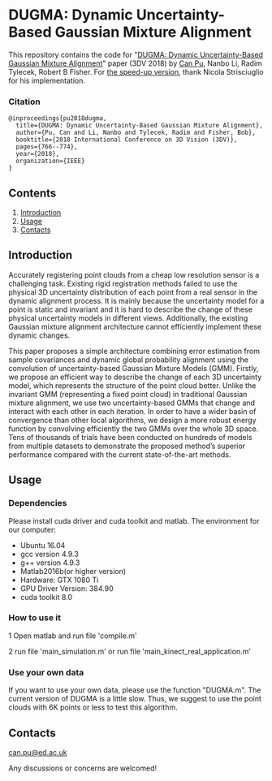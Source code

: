 # DUGMA: Dynamic Uncertainty-Based Gaussian Mixture Alignment

This repository contains the code for "[DUGMA: Dynamic Uncertainty-Based Gaussian Mixture Alignment](https://arxiv.org/abs/1803.07426)" paper (3DV 2018) by [Can Pu](https://github.com/Canpu999), Nanbo Li, Radim Tylecek, Robert B Fisher. For [the speed-up version](https://gitlab.com/nicstrisc/fast-dugma), thank Nicola Strisciuglio for his implementation. 

### Citation
```
@inproceedings{pu2018dugma,
  title={DUGMA: Dynamic Uncertainty-Based Gaussian Mixture Alignment},
  author={Pu, Can and Li, Nanbo and Tylecek, Radim and Fisher, Bob},
  booktitle={2018 International Conference on 3D Vision (3DV)},
  pages={766--774},
  year={2018},
  organization={IEEE}
}

```

## Contents

1. [Introduction](#introduction)
2. [Usage](#usage)
3. [Contacts](#contacts)

## Introduction

Accurately registering point clouds from a cheap low resolution sensor is a challenging task. Existing rigid registration methods failed to use the physical 3D uncertainty distribution of each point from a real sensor in the dynamic alignment process. It is mainly because the uncertainty model for a point is static and invariant and it is hard to describe the change of these physical uncertainty models in different views. Additionally, the existing Gaussian mixture alignment architecture cannot efficiently implement these dynamic changes.

This paper proposes a simple architecture combining error estimation from sample covariances and dynamic global probability alignment using the convolution of uncertainty-based Gaussian Mixture Models (GMM). Firstly, we propose an efficient way to describe the change of each 3D uncertainty model, which represents the structure of the point cloud better. Unlike the invariant GMM (representing a fixed point cloud) in traditional Gaussian mixture alignment, we use two uncertainty-based GMMs that change and interact with each other in each iteration. In order to have a wider basin of convergence than other local algorithms, we design a more robust energy function by convolving efficiently the two GMMs over the whole 3D space. Tens of thousands of trials have been conducted on hundreds of models from multiple datasets to demonstrate the proposed method’s superior performance compared with the current state-of-the-art methods. 


## Usage

### Dependencies
Please install cuda driver and cuda toolkit and matlab. The environment for our computer:
- Ubuntu 16.04
- gcc version 4.9.3
- g++ version 4.9.3
- Matlab2016b(or higher version)
- Hardware: GTX 1080 Ti
- GPU Driver Version: 384.90
- cuda toolkit 8.0


### How to use it
1 Open matlab and run file 'compile.m'


2 run file 'main_simulation.m'   or   run file 'main_kinect_real_application.m'


### Use your own data
If you want to use your own data, please use the function "DUGMA.m". The current version of DUGMA is a little slow. Thus, we suggest to use the point clouds with 6K points or less to test this algorithm. 





## Contacts
can.pu@ed.ac.uk

Any discussions or concerns are welcomed!
